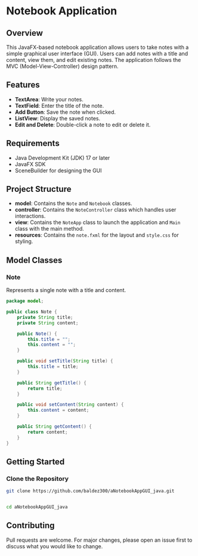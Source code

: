 # Notebook Application

## Overview
This JavaFX-based notebook application allows users to take notes with a simple graphical user interface (GUI). Users can add notes with a title and content, view them, and edit existing notes. The application follows the MVC (Model-View-Controller) design pattern.

## Features
- **TextArea**: Write your notes.
- **TextField**: Enter the title of the note.
- **Add Button**: Save the note when clicked.
- **ListView**: Display the saved notes.
- **Edit and Delete**: Double-click a note to edit or delete it.

## Requirements
- Java Development Kit (JDK) 17 or later
- JavaFX SDK
- SceneBuilder for designing the GUI

## Project Structure
- **model**: Contains the `Note` and `Notebook` classes.
- **controller**: Contains the `NoteController` class which handles user interactions.
- **view**: Contains the `NoteApp` class to launch the application and `Main` class with the main method.
- **resources**: Contains the `note.fxml` for the layout and `style.css` for styling.

## Model Classes

### Note
Represents a single note with a title and content.

```java
package model;

public class Note {
    private String title;
    private String content;

    public Note() {
        this.title = "";
        this.content = "";
    }

    public void setTitle(String title) {
        this.title = title;
    }

    public String getTitle() {
        return title;
    }

    public void setContent(String content) {
        this.content = content;
    }

    public String getContent() {
        return content;
    }
}
```

## Getting Started

### Clone the Repository

```bash
git clone https://github.com/baldez300/aNotebookAppGUI_java.git


cd aNotebookAppGUI_java
```
## Contributing
Pull requests are welcome. For major changes, please open an issue first to discuss what you would like to change.

